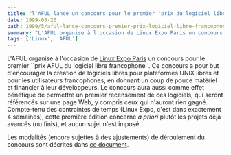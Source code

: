 ```yaml
---
title: "l'AFUL lance un concours pour le premier 'prix du logiciel libre francophone'"
date: 1999-05-20
path: 1999/5/aful-lance-concours-premier-prix-logiciel-libre-francophone
summary: "L'AFUL organise à l'occasion de Linux Expo Paris un concours pour le premier ``prix AFUL du logiciel libre francophone''."
tags: ['Linux', 'AFUL']
---
```


<P>
L'AFUL organise à l'occasion de <A HREF="http://www.linux-expo.com/">Linux
Expo Paris</A> un concours pour le premier ``prix AFUL du logiciel
libre francophone''. Ce concours a pour but d'encourager la création
de logiciels libres pour plateformes UNIX libres et pour les utilisateurs
francophones, en donnant un coup de pouce matériel et financier à leur
développeurs. Le concours aura aussi comme effet bénéfique de permettre
un premier recensement de ces logiciels, qui seront référencés
sur une page Web, y compris ceux qui n'auront rien gagné. Compte-tenu
des contraintes de temps (Linux Expo, c'est dans exactement 4 semaines),
cette première édition concerne <EM>a priori</EM> plutôt les projets
déjà avancés (ou finis), et aucun sujet n'est imposé.
</P>

<P>
Les modalités (encore sujettes à des ajustements) de déroulement du concours
sont décrites dans
<A HREF="http://www.aful.org/concours/reglement.html">ce document</A>.
</P>



